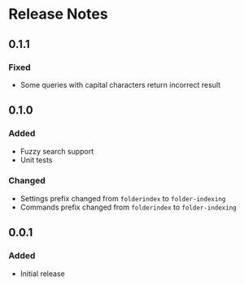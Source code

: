 
# Release Notes

## 0.1.1
### Fixed
- Some queries with capital characters return incorrect result

## 0.1.0
### Added
- Fuzzy search support
- Unit tests

### Changed
- Settings prefix changed from `folderindex` to `folder-indexing`
- Commands prefix changed from `folderindex` to `folder-indexing`

## 0.0.1
### Added
- Initial release